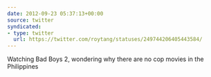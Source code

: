 ```yaml
---
date: 2012-09-23 05:37:13+00:00
source: twitter
syndicated:
- type: twitter
  url: https://twitter.com/roytang/statuses/249744206405443584/
---
```


Watching Bad Boys 2, wondering why there are no cop movies in the Philippines